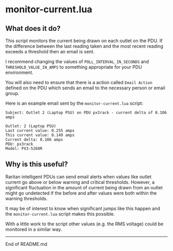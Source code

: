 # monitor-current.lua

## What does it do?

This script monitors the current being drawn on each outlet on the PDU.
If the difference between the last reading taken and the most recent reading
exceeds a threshold then an email is sent.

I recommend changing the values of `POLL_INTERVAL_IN_SECONDS` and
`THRESHOLD_VALUE_IN_AMPS` to
something appropriate for your PDU environment.

You will also need to ensure that there is a action called `Email Action` defined
on the PDU which sends an email to the necessary person or email group.

Here is an example email sent by the `monitor-current.lua` script:

```
Subject: Outlet 2 (Laptop PSU) on PDU px3rack - current delta of 0.106 amps

Outlet: 2 (Laptop PSU)
Last current value: 0.255 amps
This current value: 0.149 amps
Current delta: 0.106 amps
PDU: px3rack
Model: PX3-5260R
```

## Why is this useful?

Raritan intelligent PDUs can send email alerts when values like outlet
current go above or below warning and critical thresholds. However, a significant fluctuation in 
the amount of current being drawn from an outlet might go
undetected if the before and after values were both within the warning thresholds.

It may be of interest to know when significant jumps like this happen and the `monitor-current.lua`
script makes this possible.

With a little work to the script other values (e.g. the RMS voltage) could be monitored in
a similar way.

----------------------------------------------------

End of README.md
